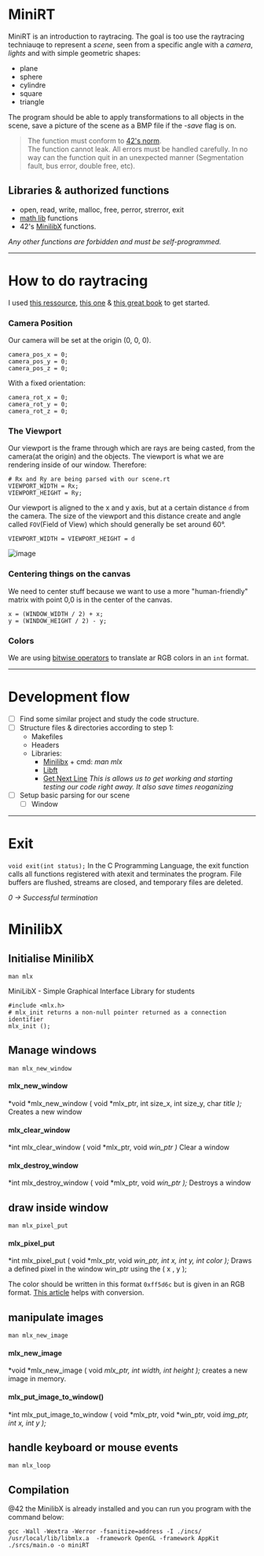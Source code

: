 # MiniRT

MiniRT is an introduction to raytracing.
The goal is too use the raytracing techniauqe to represent a *scene*, seen from a specific angle with a *camera*, *lights* and with simple geometric shapes:
* plane
* sphere
* cylindre
* square
* triangle

The program should be able to apply transformations to all objects in the scene, save a picture of the scene as a BMP file if the _-save_ flag is on.

> The function must conform to [42's norm](https://cdn.intra.42.fr/pdf/pdf/960/norme.en.pdf).  
>The function cannot leak. All errors must be handled carefully. In no way can the function quit in an unexpected manner (Segmentation fault, bus error, double free, etc).

## Libraries & authorized functions

* open, read, write, malloc, free, perror, strerror, exit
* [math lib](https://linux.die.net/man/3/math) functions
* 42's [MinilibX](https://github.com/pbondoer/MinilibX/blob/master/README.md) functions.

_Any other functions are forbidden and must be self-programmed._

-------------

# How to do raytracing

I used [this ressource](https://raytracing.github.io/books/RayTracingInOneWeekend.html), [this one](https://www.scratchapixel.com/lessons/3d-basic-rendering/ray-tracing-generating-camera-rays/definition-ray) & [this great book](https://www.gabrielgambetta.com/computer-graphics-from-scratch/introduction.html) to get started.

### Camera Position
Our camera will be set at the origin (0, 0, 0).
```
camera_pos_x = 0;
camera_pos_y = 0;
camera_pos_z = 0;
```
With a fixed orientation:
```
camera_rot_x = 0;
camera_rot_y = 0;
camera_rot_z = 0;
```

### The Viewport
Our viewport is the frame through which are rays are being casted, from the camera(at the origin) and the objects. The viewport is what we are rendering inside of our window. Therefore:
```
# Rx and Ry are being parsed with our scene.rt
VIEWPORT_WIDTH = Rx;
VIEWPORT_HEIGHT = Ry;
```
Our viewport is aligned to the x and y axis, but at a certain distance `d` from the camera. The size of the viewport and this distance create and angle called `FOV`(Field of View) which should generally be set around 60°.
```
VIEWPORT_WIDTH = VIEWPORT_HEIGHT = d
```
![image](https://www.gabrielgambetta.com/computer-graphics-from-scratch/images/03-basic-raytracer.png)

### Centering things on the canvas
We need to center stuff because we want to use a more "human-friendly" matrix with point 0,0 is in the center of the canvas.
```
x = (WINDOW_WIDTH / 2) + x;
y = (WINDOW_HEIGHT / 2) - y;
```

### Colors
We are using [bitwise operators](https://www.tutorialspoint.com/cprogramming/c_bitwise_operators.htm) to translate ar RGB colors in an `int` format.

--------------

# Development flow

- [ ] Find some similar project and study the code structure.
- [ ] Structure files & directories according to step 1:
	* Makefiles
	* Headers
	* Libraries:
		* [Minilibx](https://github.com/pbondoer/MinilibX) + cmd: _man mlx_
		* [Libft](https://github.com/backslash-zero/42/tree/master/Libft)
		* [Get Next Line](https://github.com/backslash-zero/42/commit/2950a77a9cbf4cefd31b1b14fec3e820db11b5e5)
	_This is allows us to get working and starting testing our code right away. It also save times reoganizing_
- [ ] Setup basic parsing for our scene
	- [ ] Window 

--------------

# Exit
`void exit(int status);`
In the C Programming Language, the exit function calls all functions registered with atexit and terminates the program. File buffers are flushed, streams are closed, and temporary files are deleted.

_0 -> Successful termination_

# MinilibX

## Initialise MinilibX
`man mlx`

MiniLibX - Simple Graphical Interface Library for students
```
#include <mlx.h>
# mlx_init returns a non-null pointer returned as a connection identifier
mlx_init ();
```

## Manage windows
`man mlx_new_window`

#### mlx_new_window
*void *mlx_new_window ( void *mlx_ptr, int size_x, int size_y, char *title );*
Creates a new window

#### mlx_clear_window
*int mlx_clear_window ( void *mlx_ptr, void *win_ptr )*
Clear a window

#### mlx_destroy_window
*int mlx_destroy_window ( void *mlx_ptr, void *win_ptr );*
Destroys a window

## draw inside window
`man mlx_pixel_put`

#### mlx_pixel_put
*int mlx_pixel_put ( void *mlx_ptr, void *win_ptr, int x, int y, int color );*
Draws a defined pixel in the window win_ptr using the ( x , y );

The color should be written in this format `0xff5d6c` but is given in an RGB format. 
[This article](https://timseverien.github.io/binary-cheatsheet/) helps with conversion.

## manipulate images
`man mlx_new_image`

#### mlx_new_image 
*void *mlx_new_image ( void *mlx_ptr, int width, int height );*
creates a new image in memory.

#### mlx_put_image_to_window()
*int mlx_put_image_to_window ( void *mlx_ptr, void *win_ptr, void *img_ptr,  int  x, int y );*


## handle keyboard or mouse events
`man mlx_loop`

## Compilation 

@42 the MinilibX is already installed and you can run you program with the command below:
```
gcc -Wall -Wextra -Werror -fsanitize=address -I ./incs/ /usr/local/lib/libmlx.a  -framework OpenGL -framework AppKit ./srcs/main.o -o miniRT
```